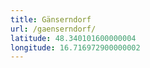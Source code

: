 ```yaml
---
title: Gänserndorf
url: /gaenserndorf/
latitude: 48.340101600000004
longitude: 16.716972900000002
---
```

